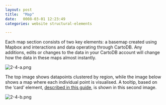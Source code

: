 ```yaml
---
layout: post
title:  "Map"
date:   0008-03-01 12:23:49
categories: website structural-elements

---
```


Each map section consists of two key elements: a basemap created using Mapbox and interactions and data operating through CartoDB. Any additions, edits or changes to the data in your CartoDB account will change how the data in these maps almost instantly.

<div class="c-image -no-margin-bottom">
  <img src="/innovation-lab-brand-guidelines/images/02-website/02-01-structural-elements/02-01-03-map/2-4-a.png" alt="2-4-a.png">
</div>

The top image shows datapoints clustered by region, while the image below shows a map where each individual point is visualised. A tooltip, based on the ‘card’ element, <a href="http://vizzuality.github.io/innovation-lab-brand-guidelines/website/common-elements/cards.html">described in this guide</a>, is shown in this second image.

<div class="c-image -no-margin-bottom">
  <img src="/innovation-lab-brand-guidelines/images/02-website/02-01-structural-elements/02-01-03-map/2-4-b.png" alt="2-4-b.png">
</div>
